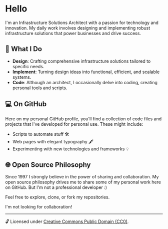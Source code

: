 # Hello

I'm an Infrastructure Solutions Architect with a passion for technology and innovation. My daily work involves designing and implementing robust infrastructure solutions that power businesses and drive success.

## 🌟 What I Do

- **Design**: Crafting comprehensive infrastructure solutions tailored to specific needs.
- **Implement**: Turning design ideas into functional, efficient, and scalable systems.
- **Code**: Although an architect, I occasionally delve into coding, creating personal tools and scripts.

## 💻 On GitHub

Here on my personal GitHub profile, you'll find a collection of code files and projects that I've developed for personal use. These might include:

- Scripts to automate stuff 🛠️
- Web pages with elegant typography 🖋️
- Experimenting with new technologies and frameworks 💡

## 🌐 Open Source Philosophy

Since 1997 I strongly believe in the power of sharing and collaboration. My open source philosophy drives me to share some of my personal work here on GitHub. But I'm not a professional developer :)

Feel free to explore, clone, or fork my repositories.

I'm not looking for collaboration!

---

🔓 Licensed under [Creative Commons Public Domain (CC0)](LICENSE.md).
